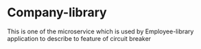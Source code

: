 # Company-library
This is one of the microservice which is used by Employee-library application to describe to feature of circuit breaker
